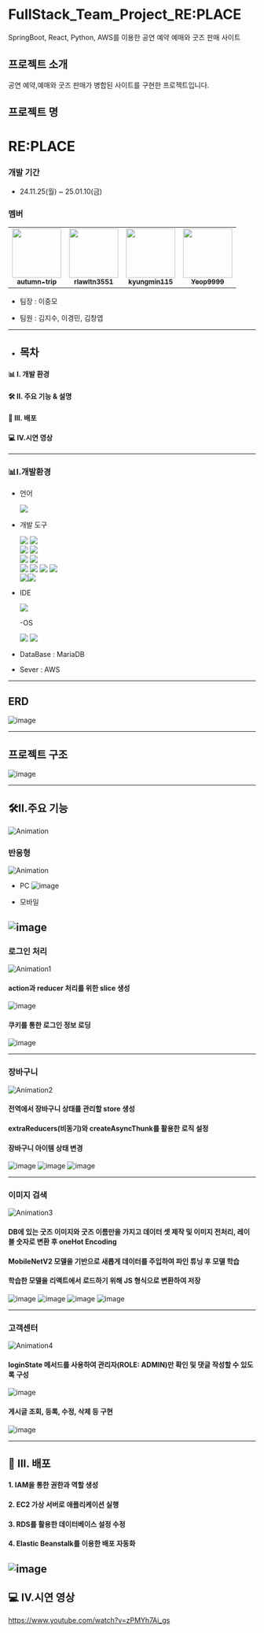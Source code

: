 # FullStack_Team_Project_RE:PLACE
SpringBoot, React, Python, AWS를 이용한 공연 예약 예매와 굿즈 판매 사이트


## 프로젝트 소개
공연 예약,예매와 굿즈 판매가 병합된 사이트를 구현한 프로젝트입니다.


## 프로젝트 명 

# RE:PLACE

### 개발 기간

- 24.11.25(월) ~ 25.01.10(금)

### 멤버

<table>
  <tr>
    <td align="center"><a href="https://github.com/autumn-trip"><img src="https://avatars.githubusercontent.com/autumn-trip" width="100px;" alt=""/><br /><sub><b>autumn-trip</b></sub></a></td>
    <td align="center"><a href="https://github.com/rlawltn3551"><img src="https://avatars.githubusercontent.com/rlawltn3551" width="100px;" alt=""/><br /><sub><b>rlawltn3551</b></sub></a></td>
    <td align="center"><a href="https://github.com/kyungmin115"><img src="https://avatars.githubusercontent.com/kyungmin115" width="100px;" alt=""/><br /><sub><b>kyungmin115</b></sub></a></td>
     <td align="center"><a href="https://github.com/Yeop9999"><img src="https://avatars.githubusercontent.com/Yeop9999" width="100px;" alt=""/><br /><sub><b>Yeop9999</b></sub></a></td>
  </tr>
</table>

- 팀장 : 이중모
  
- 팀원 : 김지수, 이경민, 김창엽

 ------------------------------------------------------------------------------------
- ## 목차

#### 📊 I. 개발 환경

#### 🛠 II. 주요 기능 & 설명

#### 📑 III. 배포

#### 💻 IV.시연 영상


--------------------------------------------------------------------------------------

### 📊I.개발환경

- 언어


  <img src="https://img.shields.io/badge/java-007396?style=for-the-badge&logo=java&logoColor=white"> 

  
- 개발 도구

  <img src="https://img.shields.io/badge/springboot-6DB33F?style=for-the-badge&logo=springboot&logoColor=white"> <img src="https://img.shields.io/badge/springsecurity-6DB33F?style=for-the-badge&logo=springsecurity&logoColor=white"><br/>
<img src="https://img.shields.io/badge/React-20232A?style=for-the-badge&logo=react&logoColor=61DAFB"> <img src="https://img.shields.io/badge/redux-764ABC?style=for-the-badge&logo=redux&logoColor=white"><br/>
<img src="https://img.shields.io/badge/python-3776AB?style=for-the-badge&logo=python&logoColor=white"> <img src="https://img.shields.io/badge/tensorflow-FF6F00?style=for-the-badge&logo=tensorflow&logoColor=white"><br/>
<img src="https://img.shields.io/badge/html5-E34F26?style=for-the-badge&logo=html5&logoColor=white"> <img src="https://img.shields.io/badge/css-1572B6?style=for-the-badge&logo=css3&logoColor=white"> <img src="https://img.shields.io/badge/sass-CC6699?style=for-the-badge&logo=sass&logoColor=white"> <img src="https://img.shields.io/badge/JSS-F7DF1E?style=for-the-badge&logo=JSS&logoColor=white"><br/> <img src="https://img.shields.io/badge/mariadb-003545?style=for-the-badge&logo=mariadb&logoColor=white"><img src="https://img.shields.io/badge/aws-232F3E?style=for-the-badge&logo=amazonwebservices&logoColor=white">



- IDE 

   <img src="https://img.shields.io/badge/intellij-000000?style=for-the-badge&logo=intellijidea&logoColor=white">
   
  -OS
  
   <img src="https://img.shields.io/badge/Windows-0078D6?style=for-the-badge&logo=windows&logoColor=white">
   <img src="https://img.shields.io/badge/mac%20os-000000?style=for-the-badge&logo=apple&logoColor=white">

- DataBase : MariaDB

- Sever : AWS
- ----------------------------------------------------------------------------------------------------------
## ERD
![image](https://github.com/user-attachments/assets/92f8894c-d50e-4d90-909e-4e3e157ad0ef)


---
## 프로젝트 구조
![image](https://github.com/user-attachments/assets/6f139c1b-74e4-4484-8ed2-3228bf159743)

---

##  🛠II.주요 기능
![Animation](https://github.com/user-attachments/assets/8623b2b5-b333-4fb5-aec1-e0a7aa84d105)

### 반응형
![Animation](https://github.com/user-attachments/assets/9e6ae236-6d46-40bd-afcf-65239dd9ca11)

- PC
  ![image](https://github.com/user-attachments/assets/0e50e1a1-6464-4c4e-a658-be2188acff67)
  
- 모바일
  
 ![image](https://github.com/user-attachments/assets/c94c2193-5f89-4a1b-aa62-3389df99f4ac)
 -------------------------------------------------------------------------------------

### 로그인 처리
![Animation1](https://github.com/user-attachments/assets/b6c6b7ee-305f-4481-9c40-b7f811de229e)

#### action과 reducer 처리를 위한 slice 생성
![image](https://github.com/user-attachments/assets/fd97172b-766c-4dd3-abfe-30b6ac8c39ee)

#### 쿠키를 통한 로그인 정보 로딩
![image](https://github.com/user-attachments/assets/d69525c7-c16e-4e83-b43b-41ddd8d06bdf)


 -------------------------------------------------------------------------------------
### 장바구니
![Animation2](https://github.com/user-attachments/assets/9f538332-6270-4554-a8ac-c7ef3f54c207)

#### 전역에서 장바구니 상태를 관리할 store 생성
#### extraReducers(비동기)와 createAsyncThunk를 활용한 로직 설정
#### 장바구니 아이템 상태 변경
![image](https://github.com/user-attachments/assets/69c4bc82-63c3-43ac-bcc8-6474321698d5)
![image](https://github.com/user-attachments/assets/7ef0ba30-20b8-4b97-b26a-2d68562c2d64)
![image](https://github.com/user-attachments/assets/4b093661-d2e9-4cb1-b7d8-3926e6896721)

 -------------------------------------------------------------------------------------
### 이미지 검색
![Animation3](https://github.com/user-attachments/assets/41556839-d1f7-48c6-a85a-9ed89759d290)

#### DB에 있는 굿즈 이미지와 굿즈 이름만을 가지고 데이터 셋 제작 및 이미지 전처리, 레이블 숫자로 변환 후 oneHot Encoding
#### MobileNetV2 모델을 기반으로 새롭게 데이터를 주입하여 파인 튜닝 후 모델 학습
#### 학습한 모델을 리액트에서 로드하기 위해 JS 형식으로 변환하여 저장
![image](https://github.com/user-attachments/assets/edaa4699-5fcb-4c44-a060-73a5bf8c4069)
![image](https://github.com/user-attachments/assets/e156da96-8fa9-4d25-a9d6-f38bccc6e388)
![image](https://github.com/user-attachments/assets/12361f78-60a0-4703-8928-8b6c1918028d)
![image](https://github.com/user-attachments/assets/f5ebef84-8f02-4058-be1d-0f82f927862d)

 -------------------------------------------------------------------------------------
### 고객센터
![Animation4](https://github.com/user-attachments/assets/d9090d31-3c18-463a-b787-2ab2c8d6a12c)

#### loginState 메서드를 사용하여 관리자(ROLE: ADMIN)만 확인 및 댓글 작성할 수 있도록 구성
![image](https://github.com/user-attachments/assets/95a43c6f-bf65-49bf-b07f-8b7bee16c408)

#### 게시글 조회, 등록, 수정, 삭제 등 구현
![image](https://github.com/user-attachments/assets/ec6680d1-1fc5-48d5-bf57-7ec8c061fc3e)

 -------------------------------------------------------------------------------------
## 📑 III. 배포

#### 1. IAM을 통한 권한과 역할 생성<br>
#### 2. EC2 가상 서버로 애플리케이션 실행<br>
#### 3. RDS를 활용한 데이터베이스 설정 수정<br>
#### 4. Elastic Beanstalk를 이용한 배포 자동화 
![image](https://github.com/user-attachments/assets/17fbf62c-c4fa-4aaf-a25d-273bd73bba03)
 -------------------------------------------------------------------------------------
## 💻 IV.시연 영상
https://www.youtube.com/watch?v=zPMYh7Ai_gs
